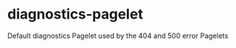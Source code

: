 diagnostics-pagelet
===================

Default diagnostics Pagelet used by the 404 and 500 error Pagelets
